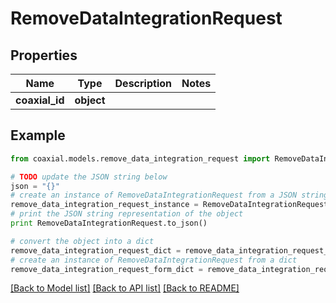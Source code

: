 # RemoveDataIntegrationRequest


## Properties
Name | Type | Description | Notes
------------ | ------------- | ------------- | -------------
**coaxial_id** | **object** |  | 

## Example

```python
from coaxial.models.remove_data_integration_request import RemoveDataIntegrationRequest

# TODO update the JSON string below
json = "{}"
# create an instance of RemoveDataIntegrationRequest from a JSON string
remove_data_integration_request_instance = RemoveDataIntegrationRequest.from_json(json)
# print the JSON string representation of the object
print RemoveDataIntegrationRequest.to_json()

# convert the object into a dict
remove_data_integration_request_dict = remove_data_integration_request_instance.to_dict()
# create an instance of RemoveDataIntegrationRequest from a dict
remove_data_integration_request_form_dict = remove_data_integration_request.from_dict(remove_data_integration_request_dict)
```
[[Back to Model list]](../README.md#documentation-for-models) [[Back to API list]](../README.md#documentation-for-api-endpoints) [[Back to README]](../README.md)


